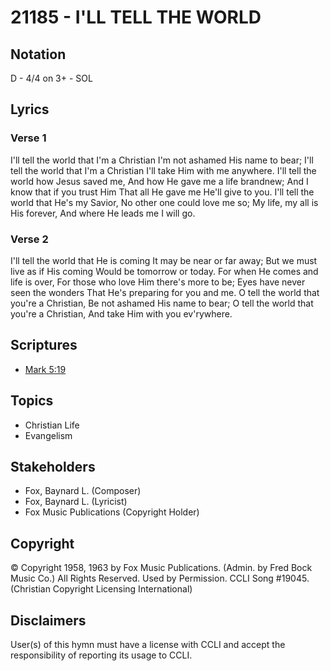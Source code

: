# 21185 - I'LL TELL THE WORLD

## Notation

D - 4/4 on 3+ - SOL

## Lyrics

### Verse 1

I'll tell the world that I'm a Christian I'm not ashamed His name to bear; I'll tell the world that I'm a Christian I'll take Him with me anywhere. I'll tell the world how Jesus saved me, And how He gave me a life brandnew; And I know that if you trust Him That all He gave me He'll give to you. I'll tell the world that He's my Savior, No other one could love me so; My life, my all is His forever, And where He leads me I will go.

### Verse 2

I'll tell the world that He is coming It may be near or far away; But we must live as if His coming Would be tomorrow or today. For when He comes and life is over, For those who love Him there's more to be; Eyes have never seen the wonders That He's preparing for you and me. O tell the world that you're a Christian, Be not ashamed His name to bear; O tell the world that you're a Christian, And take Him with you ev'rywhere.


## Scriptures

- [Mark 5:19](https://www.biblegateway.com/passage/?search=Mark%205%3A19)

## Topics

- Christian Life
- Evangelism

## Stakeholders

- Fox, Baynard L. (Composer)
- Fox, Baynard L. (Lyricist)
- Fox Music Publications (Copyright Holder)

## Copyright

© Copyright 1958, 1963 by Fox Music Publications. (Admin. by Fred Bock Music Co.) All Rights Reserved. Used by Permission. CCLI Song #19045.
(Christian Copyright Licensing International)

## Disclaimers

User(s) of this hymn must have a license with CCLI and accept the responsibility of reporting its usage to CCLI.

